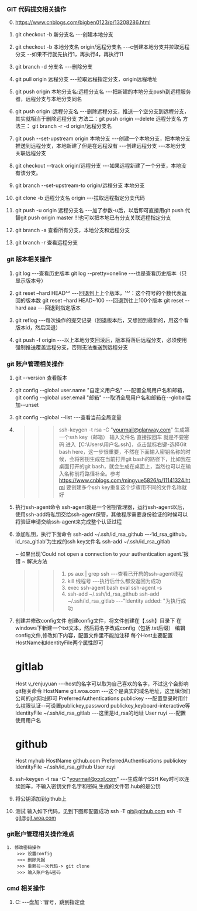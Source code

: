### GIT 代码提交相关操作
0. https://www.cnblogs.com/bigben0123/p/13208286.html
1. git checkout -b 新分支名  ---创建本地分支
2. git checkout -b 本地分支名 origin/远程分支名  ---c创建本地分支并拉取远程分支 --如果不行就先执行1，再执行4，再执行11
3. git branch -d 分支名 ---删除分支
4. git pull origin 远程分支 ---拉取远程指定分支，origin远程地址
5. git push origin 本地分支名:远程分支名 ---把新建的本地分支push到远程服务器，远程分支与本地分支同名
6. git push origin :远程分支名 ---删除远程分支，推送一个空分支到远程分支，其实就相当于删除远程分支 方法二：git push origin --delete 远程分支名   方法三： git branch -r -d origin/远程分支名  
7. git push --set-upstream origin 本地分支 ---创建一个本地分支，把本地分支推送到远程分支，本地新建了但是在远程没有 ---创建远程分支  ---本地分支关联远程分支
8. git checkout --track origin/远程分支 ---如果远程新建了一个分支，本地没有该分支。
9. git branch --set-upstream-to origin/远程分支 本地分支

10. git clone -b 远程分支名 origin ---拉取远程指定分支代码 
11. git push -u origin 远程分支名 ---加了参数-u后，以后即可直接用git push 代替git push origin master !!!也可以把本地已有分支关联远程指定分支

12. git branch -a  查看所有分支，本地分支和远程分支
 
13. git branch -r  查看远程分支

### git 版本相关操作
1.  git log     ---查看历史版本
    git log --pretty=oneline    ---也是查看历史版本（只显示版本号）

2.  git reset –hard HEAD^^      ---回退到上上个版本，'^'：这个符号的个数代表返回的版本数
    git reset –hard HEAD~100    ---回退到往上100个版本
    git reset --hard aaa        ---回退到指定版本
    

3.  git reflog      ---每次操作的提交记录（回退版本后，又想回到最新的，用这个看版本id，然后回退）
4.  git push -f origin      ---以上本地分支回滚后，版本将落后远程分支，必须使用强制推送覆盖远程分支，否则无法推送到远程分支
### git 账户管理相关操作
1.  git --version 查看版本
2.  git config --global user.name "自定义用户名"  ---配置全局用户名和邮箱，
    git config --global user.email "邮箱"   ---取消全局用户名和邮箱在--global后加--unset

3.  git config --global --list  ---查看当前全局变量
4.  >>> ssh-keygen -t rsa -C "yourmail@glanway.com" 生成第一个ssh key（邮箱）
    >>> 输入文件名
    >>> 直接按回车 就是不要密码
    进入【C:\Users\用户名.ssh】，点击鼠标右键-选择Git bash here，这一步很重要，不然在下面输入密钥名称的时候，会将密钥生成在当前打开git bash的路径下，比如我在桌面打开的git bash，就会生成在桌面上，当然也可以在输入名称前将路径补全。参考 https://www.cnblogs.com/mingyue5826/p/11141324.html
    要创建多个ssh key重复这个步骤用不同的文件名称就好
5.  执行ssh-agent命令
    ssh-agent就是一个密钥管理器，运行ssh-agent以后，使用ssh-add将私钥交给ssh-agent保管，其他程序需要身份验证的时候可以将验证申请交给ssh-agent来完成整个认证过程
6.  添加私钥，执行下面命令
    ssh-add ~/.ssh/id_rsa_github  ---‘id_rsa_github，id_rsa_gitlab’为生成的ssh key文件名
    ssh-add ~/.ssh/id_rsa_gitlab

    ~ 如果出现‘Could not open a connection to your authentication agent.’报错
    ~ 解决方法
    >>> 1. ps aux | grep ssh   ---查看已开启的ssh-agent线程
    >>> 2. kill 线程号   ---执行后什么都没返回为成功
    >>> 3. exec ssh-agent bash
           eval ssh-agent -s
    >>> 4. ssh-add ~/.ssh/id_rsa_github
           ssh-add ~/.ssh/id_rsa_gitlab   ---"Identity added: "为执行成功
7.  创建并修改config文件
    创建config文件，将文件创建在【.ssh】目录下
    在windows下新建一个txt文本，然后将名字改成config（包括.txt后缀）
    编辑config文件,修改如下内容，配置文件里不能加注释
    每个Host主要配置HostName和IdentityFile两个属性即可

    # gitlab 
      Host v_renjuyuan    ---host的名字可以取为自己喜欢的名字，不过这个会影响git相关命令
      HostName git.woa.com   ---这个是真实的域名地址，这里填你们公司的git网址即可
      PreferredAuthentications publickey    ---配置登录时用什么权限认证--可设置publickey,password publickey,keyboard-interactive等
      IdentityFile ~/.ssh/id_rsa_gitlab   ---这里是id_rsa的地址
      User ruyi    ---配置使用用户名     

    # github
      Host myhub
      HostName github.com
      PreferredAuthentications publickey
      IdentityFile ~/.ssh/id_rsa_github
      User ruyi
8. ssh-keygen -t rsa -C "yourmail@xxxl.com"   ---生成单个SSH Key时可以连续回车，不输入密钥文件名字和密码,生成的文件带.hub的是公钥
9. 将公钥添加到github上
10. 测试
    输入如下代码，见到下图即配置成功
    ssh -T git@github.com
    ssh -T git@git.woa.com

### git账户管理相关操作难点
    1. 修改密码操作
        >>> 设置config
        >>> 删除凭据
        >>> 重新拉一次代码-> git clone
        >>> 输入账户名&密码

### cmd 相关操作
1. C: ---盘加':'冒号，跳到指定盘